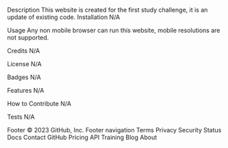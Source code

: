 Description
This website is created for the first study challenge, it is an update of existing code.
Installation
N/A

Usage
Any non mobile browser can run this website, mobile resolutions are not supported.

Credits
N/A

License
N/A

Badges
N/A

Features
N/A

How to Contribute
N/A

Tests
N/A

Footer
© 2023 GitHub, Inc.
Footer navigation
Terms
Privacy
Security
Status
Docs
Contact GitHub
Pricing
API
Training
Blog
About

